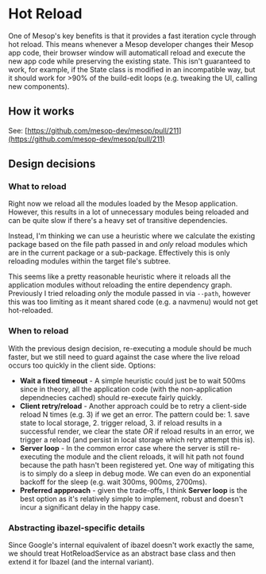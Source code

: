 # Hot Reload

One of Mesop's key benefits is that it provides a fast iteration cycle through hot reload. This means whenever a Mesop developer changes their Mesop app code, their browser window will automaticall reload and execute the new app code while preserving the existing state. This isn't guaranteed to work, for example, if the State class is modified in an incompatible way, but it should work for >90% of the build-edit loops (e.g. tweaking the UI, calling new components).

## How it works

See: [https://github.com/mesop-dev/mesop/pull/211](https://github.com/mesop-dev/mesop/pull/211)

## Design decisions

### What to reload

Right now we reload all the modules loaded by the Mesop application. However, this results in a lot of unnecessary modules being reloaded and can be quite slow if there's a heavy set of transitive dependencies.

Instead, I'm thinking we can use a heuristic where we calculate the existing package based on the file path passed in and *only* reload modules which are in the current package or a sub-package. Effectively this is only reloading modules within the target file's subtree.

This seems like a pretty reasonable heuristic where it reloads all the application modules without reloading the entire dependency graph. Previously I tried reloading *only* the module passed in via `--path`, however this was too limiting as it meant shared code (e.g. a navmenu) would not get hot-reloaded.

### When to reload

With the previous design decision, re-executing a module should be much faster, but we still need to guard against the case where the live reload occurs too quickly in the client side. Options:

- **Wait a fixed timeout** - A simple heuristic could just be to wait 500ms since in theory, all the application code (with the non-application dependnecies cached) should re-execute fairly quickly.
- **Client retry/reload** - Another approach could be to retry a client-side reload N times (e.g. 3) if we get an error. The pattern could be: 1. save state to local storage, 2. trigger reload, 3. if reload results in a successful render, we clear the state _OR_ if reload results in an error, we trigger a reload (and persist in local storage which retry attempt this is).
- **Server loop** - In the common error case where the server is still re-executing the module and the client reloads, it will hit path not found because the path hasn't been registered yet. One way of mitigating this is to simply do a sleep in debug mode. We can even do an exponential backoff for the sleep (e.g. wait 300ms, 900ms, 2700ms).
- **Preferred appproach** - given the trade-offs, I think **Server loop** is the best option as it's relatively simple to implement, robust and doesn't incur a significant delay in the happy case.

### Abstracting ibazel-specific details

Since Google's internal equivalent of ibazel doesn't work exactly the same, we should treat HotReloadService as an abstract base class and then extend it for Ibazel (and the internal variant).
